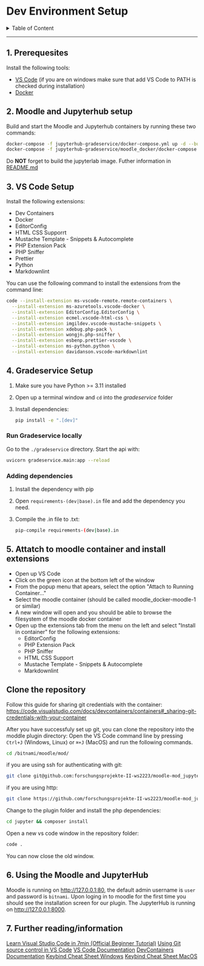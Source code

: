 # Dev Environment Setup

<details>
  <summary>Table of Content</summary>

> 1. [Prerequesites](#1-prerequesites)
> 1. [Moodle and Jupyterhub setup](#2-moodle-and-jupyterhub-setup)
> 1. [VS Code Setup](#3-vs-code-setup)
> 1. [Gradeservice Setup](#4-gradeservice-setup)
> 1. [Attatch to moodle container and install extensions](#5-attatch-to-moodle-container-and-install-extensions)
> 1. [Using the Moodle and JupyterHub](#6-using-the-moodle-and-jupyterhub)
> 1. [Further reading/information](#7-further-readinginformation)

</details>

---

## 1. Prerequesites

Install the following tools:

- [VS Code](https://code.visualstudio.com/) (if you are on windows make sure that add VS Code to PATH is checked during installation)
- [Docker](https://www.docker.com/)

## 2. Moodle and Jupyterhub setup

Build and start the Moodle and Jupyterhub containers by running these two commands:

```sh
docker-compose -f jupyterhub-gradeservice/docker-compose.yml up -d --build
docker-compose -f jupyterhub-gradeservice/moodle_docker/docker-compose.yml up -d --build
```

Do **NOT** forget to build the jupyterlab image. Futher information in [README.md](README.md)

## 3. VS Code Setup

Install the following extensions:

- Dev Containers
- Docker
- EditorConfig
- HTML CSS Supporrt
- Mustache Template - Snippets & Autocomplete
- PHP Extension Pack
- PHP Sniffer
- Prettier
- Python
- Markdownlint

You can use the following command to install the extensions from the command line:

```sh
code --install-extension ms-vscode-remote.remote-containers \
  --install-extension ms-azuretools.vscode-docker \
  --install-extension EditorConfig.EditorConfig \
  --install-extension ecmel.vscode-html-css \
  --install-extension imgildev.vscode-mustache-snippets \
  --install-extension xdebug.php-pack \
  --install-extension wongjn.php-sniffer \
  --install-extension esbenp.prettier-vscode \
  --install-extension ms-python.python \
  --install-extension davidanson.vscode-markdownlint
```

## 4. Gradeservice Setup

1. Make sure you have Python >= 3.11 installed
1. Open up a terminal window and `cd` into the _gradeservice_ folder
1. Install dependencies:

   ```sh
   pip install -e ".[dev]"
   ```

### Run Gradeservice locally

Go to the `./gradeservice` directory. Start the api with:

```sh
uvicorn gradeservice.main:app --reload
```

### Adding dependencies

1. Install the dependency with pip
1. Open `requirements-(dev|base).in` file and add the dependency you need.
1. Compile the .in file to .txt:

   ```sh
   pip-compile requirements-(dev|base).in
   ```

## 5. Attatch to moodle container and install extensions

- Open up VS Code
- Click on the green icon at the bottom left of the window
- From the popup menu that apears, select the option "Attach to Running Container..."
- Select the moodle container (should be called moodle_docker-moodle-1 or similar)
- A new window will open and you should be able to browse the filesystem of the moodle docker container
- Open up the extensions tab from the menu on the left and select "Install in container" for the following extensions:
  - EditorConfig
  - PHP Extension Pack
  - PHP Sniffer
  - HTML CSS Support
  - Mustache Template - Snippets & Autocomplete
  - Markdownlint

## Clone the repository

Follow this guide for sharing git credentials with the container: <https://code.visualstudio.com/docs/devcontainers/containers#_sharing-git-credentials-with-your-container>

After you have successfuly set up git, you can clone the repository into the moddle plugin directory:
Open the VS Code command line by pressing `Ctrl+J` (Windows, Linux) or `⌘+J` (MacOS) and run the following commands.

```sh
cd /bitnami/moodle/mod/
```

if you are using ssh for authenticating with git:

```sh
git clone git@github.com:forschungsprojekte-II-ws2223/moodle-mod_jupyter.git ./jupyter
```

if you are using http:

```sh
git clone https://github.com/forschungsprojekte-II-ws2223/moodle-mod_jupyter.git ./jupyter
```

Change to the plugin folder and install the php dependencies:

```sh
cd jupyter && composer install
```

Open a new vs code window in the repository folder:

```sh
code .
```

You can now close the old window.

## 6. Using the Moodle and JupyterHub

Moodle is running on <http://127.0.0.1:80>, the default admin username is `user` and password is `bitnami`.
Upon loging in to moodle for the first time you should see the installation screen for our plugin.
The JupyterHub is running on <http://127.0.0.1:8000>.

## 7. Further reading/information

[Learn Visual Studio Code in 7min (Official Beginner Tutorial)](https://code.visualstudio.com/docs/introvideos/basics)
[Using Git source control in VS Code](https://code.visualstudio.com/docs/sourcecontrol/overview)
[VS Code Documentation](https://code.visualstudio.com/docs)
[DevContainers Documentation](https://code.visualstudio.com/docs/devcontainers/containers)
[Keybind Cheat Sheet Windows](https://code.visualstudio.com/shortcuts/keyboard-shortcuts-windows.pdf)
[Keybind Cheat Sheet MacOS](https://code.visualstudio.com/shortcuts/keyboard-shortcuts-macos.pdf)
